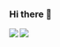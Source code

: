 ### Hi there 👋

<!-- ![GitHub Stats Card](https://github-readme-stats.vercel.app/api?username=AsaharaMasahiro)
[![Top Langs](https://github-readme-stats.vercel.app/api/top-langs/?username=AsaharaMasahiro)
 -->
<a href="https://github.com/anuraghazra/github-readme-stats">
  <img align="left" src="https://github-readme-stats.vercel.app/api?username=AsaharaMasahiro&count_private=true&show_icons=true" />
</a>
<a href="https://github.com/anuraghazra/github-readme-stats">
  <img align="left" src="https://github-readme-stats.vercel.app/api/top-langs/?username=AsaharaMasahiro&count_private=true&show_icons=true"" />
</a>

<!--
**AsaharaMasahiro/AsaharaMasahiro** is a ✨ _special_ ✨ repository because its `README.md` (this file) appears on your GitHub profile.

Here are some ideas to get you started:

- 🔭 I’m currently working on ...
- 🌱 I’m currently learning ...
- 👯 I’m looking to collaborate on ...
- 🤔 I’m looking for help with ...
- 💬 Ask me about ...
- 📫 How to reach me: ...
- 😄 Pronouns: ...
- ⚡ Fun fact: ...
-->
